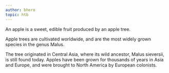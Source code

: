 ```yaml
---
author: bhero
topic: htb
---
```

An apple is a sweet, edible fruit produced by an apple tree.

Apple trees are cultivated worldwide, and are the most widely grown species in the genus Malus. 

The tree originated in Central Asia, where its wild ancestor, Malus sieversii, is still found today. Apples have been grown for thousands of years in Asia and Europe, and were brought to North America by European colonists.